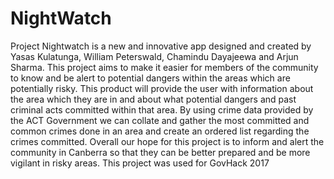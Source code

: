 # NightWatch
Project Nightwatch is a new and innovative app designed and created by Yasas Kulatunga, William Peterswald, Chamindu Dayajeewa and Arjun Sharma. This project aims to make it easier for members of the community to know and be alert to potential dangers within the areas which are potentially risky. This product will provide the user with information about the area which they are in and about what potential dangers and past criminal acts committed within that area. By using crime data provided by the ACT Government we can collate and gather the most committed and common crimes done in an area and create an ordered list regarding the crimes committed. Overall our hope for this project is to inform and alert the community in Canberra so that they can be better prepared and be more vigilant in risky areas. This project was used for GovHack 2017
